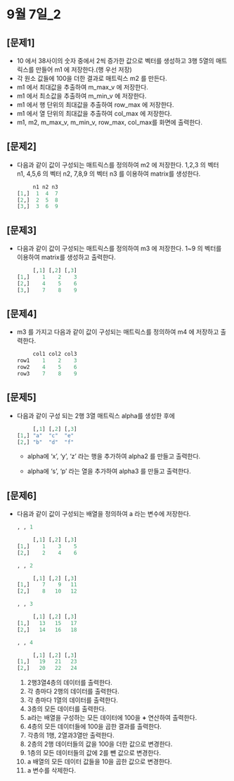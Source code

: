 # 9월 7일_2

## [문제1]

-  10 에서 38사이의 숫자 중에서 2씩 증가한 값으로 벡터를 생성하고 3행 5열의 매트릭스를 만들어 m1 에 저장한다.(행 우선 저장)
- 각 원소 값들에 100을 더한 결과로 매트릭스 m2 를 만든다.
- m1 에서 최대값을 추출하여 m_max_v 에 저장한다.
- m1 에서 최소값을 추출하여 m_min_v 에 저장한다.
- m1 에서 행 단위의 최대값을 추출하여 row_max 에 저장한다.
- m1 에서 열 단위의 최대값을 추출하여 col_max 에 저장한다.
- m1, m2, m_max_v, m_min_v, row_max, col_max를 화면에 출력한다.

 

## [문제2]

- 다음과 같이 값이 구성되는 매트릭스를 정의하여 m2 에 저장한다.
  1,2,3 의 벡터 n1, 4,5,6 의 벡터 n2, 7,8,9 의 벡터 n3 를 이용하여 matrix를 생성한다.

  ```R
       n1 n2 n3
  [1,]  1  4  7
  [2,]  2  5  8
  [3,]  3  6  9
  ```

  

## [문제3]

- 다음과 같이 값이 구성되는 매트릭스를 정의하여 m3 에 저장한다.
  1~9 의 벡터를 이용하여 matrix를 생성하고 출력한다.

  ```R
       [,1] [,2] [,3]
  [1,]    1    2    3
  [2,]    4    5    6
  [3,]    7    8    9
  ```

  

## [문제4]

- m3 를 가지고 다음과 같이 값이 구성되는 매트릭스를 정의하여 m4 에 저장하고 출력한다.

  ```R
       col1 col2 col3
  row1    1    2    3
  row2    4    5    6
  row3    7    8    9
  ```

  

## [문제5]

- 다음과 같이 구성 되는 2행 3열 매트릭스 alpha를 생성한 후에

  ```R
       [,1] [,2] [,3]
  [1,] "a"  "c"  "e" 
  [2,] "b"  "d"  "f" 
  ```

  - alpha에 ‘x’, ‘y’, ‘z’ 라는 행을 추가하여 alpha2 를 만들고 출력한다.

  - alpha에 ‘s’, ‘p’ 라는 열을 추가하여 alpha3 를 만들고 출력한다.

 

## [문제6]

- 다음과 같이 값이 구성되는 배열을 정의하여 a 라는 변수에 저장한다.

  ```R
  , , 1
  
       [,1] [,2] [,3]
  [1,]    1    3    5
  [2,]    2    4    6
  
  , , 2
  
       [,1] [,2] [,3]
  [1,]    7    9   11
  [2,]    8   10   12
  
  , , 3
  
       [,1] [,2] [,3]
  [1,]   13   15   17
  [2,]   14   16   18
  
  , , 4
  
       [,1] [,2] [,3]
  [1,]   19   21   23
  [2,]   20   22   24
  ```

  1. 2행3열4층의 데이터를 출력한다.
  2. 각 층마다 2행의 데이터를 출력한다.
  3. 각 층마다 1열의 데이터를 출력한다.
  4. 3층의 모든 데이터를 출력한다.
  5. a라는 배열을 구성하는 모든 데이터에 100을 **+** 연산하여 출력한다.
  6. 4층의 모든 데이터들에 100을 곱한 결과를 출력한다.
  7. 각층의 1행, 2열과3열만 출력한다.
  8. 2층의 2행 데이터들의 값을 100을 더한 값으로 변경한다.
  9. 1층의 모든 데이터들의 값에 2를 뺀 값으로 변경한다.
  10. a 배열의 모든 데이터 값들을 10을 곱한 값으로 변경한다.
  11. a 변수를 삭제한다.